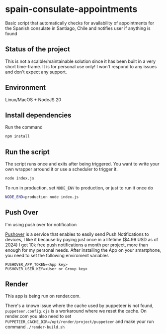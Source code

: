 # spain-consulate-appointments

Basic script that automatically checks for availability of appointments for the Spanish consulate in Santiago, Chile and notifies user if anything is found

## Status of the project
This is not a scalble/maintainable solution since it has been built in a very short time-frame. It is for personal use only! I won't respond to any issues and don't expect any support.

## Environment

Linux/MacOS + NodeJS 20

## Install dependencies

Run the command
```bash
npm install
```

## Run the script
The script runs once and exits after being triggered. You want to write your own wrapper arround it or use a scheduler to trigger it.

```bash
node index.js
```

To run in production, set `NODE_ENV` to production, or just to run it once do
```bash
NODE_END=production node index.js
```


## Push Over

I'm using push over for notification

[Pushover](https://pushover.net/) is a service that enables to easily send Push Notifications to devices, I like it because by paying just once in a lifetime ($4.99 USD as of 2024) I get 10k free push notifications a month per project, more than enough for my personal needs. After installing the App on your smartphone, you need to set the following enviroment variables

```
PUSHOVER_APP_TOKEN=<App key>
PUSHOVER_USER_KEY=<User or Group key>
```


## Render

This app is being run on render.com.

There's a known issue where the cache used by puppeteer is not found, `puppeteer.config.cjs` is a workaround where we reset the cache. On render.com you also need to set `PUPPETEER_CACHE_DIR=/opt/render/project/puppeteer` and make your run command `./render-build.sh`

